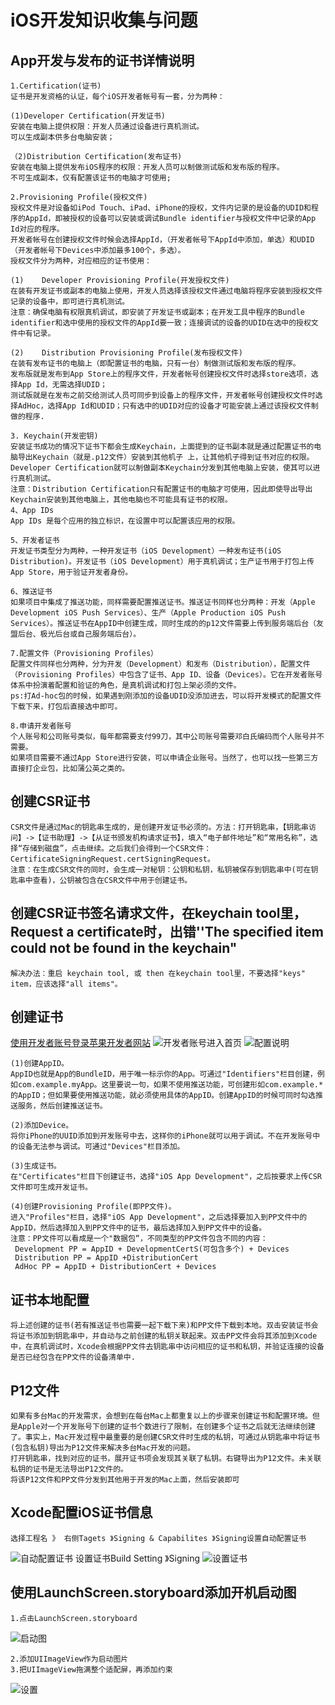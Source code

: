 # iOS开发知识收集与问题
## App开发与发布的证书详情说明
	1.Certification(证书)
	证书是开发资格的认证，每个iOS开发者帐号有一套，分为两种：
	
	(1)Developer Certification(开发证书)
	安装在电脑上提供权限：开发人员通过设备进行真机测试。
	可以生成副本供多台电脑安装；
	
	（2)Distribution Certification(发布证书)
	安装在电脑上提供发布iOS程序的权限：开发人员可以制做测试版和发布版的程序。
	不可生成副本，仅有配置该证书的电脑才可使用;
	
	2.Provisioning Profile(授权文件)
	授权文件是对设备如iPod Touch、iPad、iPhone的授权，文件内记录的是设备的UDID和程序的AppId，即被授权的设备可以安装或调试Bundle identifier与授权文件中记录的App Id对应的程序。
	开发者帐号在创建授权文件时候会选择AppId，（开发者帐号下AppId中添加，单选）和UDID（开发者帐号下Devices中添加最多100个，多选）。
	授权文件分为两种，对应相应的证书使用：
	
	(1)    Developer Provisioning Profile(开发授权文件)
	在装有开发证书或副本的电脑上使用，开发人员选择该授权文件通过电脑将程序安装到授权文件记录的设备中，即可进行真机测试。
	注意：确保电脑有权限真机调试，即安装了开发证书或副本；在开发工具中程序的Bundle identifier和选中使用的授权文件的AppId要一致；连接调试的设备的UDID在选中的授权文件中有记录。
	
	(2)    Distribution Provisioning Profile(发布授权文件)
	在装有发布证书的电脑上（即配置证书的电脑，只有一台）制做测试版和发布版的程序。
	发布版就是发布到App Store上的程序文件，开发者帐号创建授权文件时选择store选项，选择App Id，无需选择UDID；
	测试版就是在发布之前交给测试人员可同步到设备上的程序文件，开发者帐号创建授权文件时选择AdHoc，选择App Id和UDID；只有选中的UDID对应的设备才可能安装上通过该授权文件制做的程序.
	
	3. Keychain(开发密钥)
	安装证书成功的情况下证书下都会生成Keychain，上面提到的证书副本就是通过配置证书的电脑导出Keychain（就是.p12文件）安装到其他机子 上，让其他机子得到证书对应的权限。Developer Certification就可以制做副本Keychain分发到其他电脑上安装，使其可以进行真机测试。
	注意：Distribution Certification只有配置证书的电脑才可使用，因此即使导出导出Keychain安装到其他电脑上，其他电脑也不可能具有证书的权限。
	4、App IDs
	App IDs 是每个应用的独立标识，在设置中可以配置该应用的权限。
	
	5、开发者证书
	开发证书类型分为两种，一种开发证书（iOS Development）一种发布证书(iOS Distribution)。开发证书（iOS Development）用于真机调试；生产证书用于打包上传App Store，用于验证开发者身份。
	
	6、推送证书
	如果项目中集成了推送功能，同样需要配置推送证书。推送证书同样也分两种：开发（Apple Development iOS Push Services）、生产（Apple Production iOS Push Services）。推送证书在AppID中创建生成，同时生成的的p12文件需要上传到服务端后台（友盟后台、极光后台或自己服务端后台）。
	
	7.配置文件（Provisioning Profiles）
	配置文件同样也分两种，分为开发（Development）和发布（Distribution），配置文件（Provisioning Profiles）中包含了证书、App ID、设备（Devices）。它在开发者账号体系中扮演着配置和验证的角色，是真机调试和打包上架必须的文件。
	ps:打Ad-hoc包的时候，如果遇到刚添加的设备UDID没添加进去，可以将开发模式的配置文件下载下来，打包后直接选中即可。
	
	8.申请开发者账号
	个人账号和公司账号类似，每年都需要支付99刀，其中公司账号需要邓白氏编码而个人账号并不需要。
	如果项目需要不通过App Store进行安装，可以申请企业账号。当然了，也可以找一些第三方直接打企业包，比如蒲公英之类的。

## 创建CSR证书
	CSR文件是通过Mac的钥匙串生成的，是创建开发证书必须的。方法：打开钥匙串，【钥匙串访问】->【证书助理】->【从证书颁发机构请求证书】，填入“电子邮件地址”和“常用名称”，选择“存储到磁盘”，点击继续。之后我们会得到一个CSR文件：CertificateSigningRequest.certSigningRequest。
	注意：在生成CSR文件的同时，会生成一对秘钥：公钥和私钥，私钥被保存到钥匙串中(可在钥匙串中查看)，公钥被包含在CSR文件中用于创建证书。

## 创建CSR证书签名请求文件，在keychain tool里，Request a certificate时，出错''The specified item could not be found in the keychain"
	解决办法：重启 keychain tool, 或 then 在keychain tool里，不要选择"keys" item，应该选择"all items"。

## 创建证书
[使用开发者账号登录苹果开发者网站](https://developer.apple.com/)
![开发者账号进入首页](./ios_imgs/ios-dev.png)
![配置说明](./ios_imgs/ios-set.png)

	(1)创建AppID。
	AppID也就是App的BundleID，用于唯一标示你的App。可通过"Identifiers"栏目创建，例如com.example.myApp。这里要说一句，如果不使用推送功能，可创建形如com.example.*的AppID；但如果要使用推送功能，就必须使用具体的AppID。创建AppID的时候可同时勾选推送服务，然后创建推送证书。
	
	(2)添加Device。
	将你iPhone的UUID添加到开发账号中去，这样你的iPhone就可以用于调试。不在开发账号中的设备无法参与调试。可通过"Devices"栏目添加。
	
	(3)生成证书。
	在"Certificates"栏目下创建证书，选择"iOS App Development"，之后按要求上传CSR文件即可生成开发证书。

	(4)创建Provisioning Profile(即PP文件)。
	进入"Profiles"栏目，选择"iOS App Development"，之后选择要加入到PP文件中的AppID，然后选择加入到PP文件中的证书，最后选择加入到PP文件中的设备。
	注意：PP文件可以看成是一个"数据包“，不同类型的PP文件包含不同的内容：
	​ Development PP = AppID + DevelopmentCertS(可包含多个) + Devices
	​ Distribution PP = AppID +DistributionCert
	​ AdHoc PP = AppID + DistributionCert + Devices

## 证书本地配置
	将上述创建的证书(若有推送证书也需要一起下载下来)和PP文件下载到本地。双击安装证书会将证书添加到钥匙串中，并自动与之前创建的私钥关联起来。双击PP文件会将其添加到Xcode中，在真机调试时，Xcode会根据PP文件去钥匙串中访问相应的证书和私钥，并验证连接的设备是否已经包含在PP文件的设备清单中.

## P12文件
	如果有多台Mac的开发需求，会想到在每台Mac上都重复以上的步骤来创建证书和配置环境。但是Apple对一个开发账号下创建的证书个数进行了限制，在创建多个证书之后就无法继续创建了。事实上，Mac开发过程中最重要的是创建CSR文件时生成的私钥，可通过从钥匙串中将证书(包含私钥)导出为P12文件来解决多台Mac开发的问题。
	打开钥匙串，找到对应的证书，展开证书项会发现其关联了私钥。右键导出为P12文件。未关联私钥的证书是无法导出P12文件的。
	将该P12文件和PP文件分发到其他用于开发的Mac上面，然后安装即可

## Xcode配置iOS证书信息
	选择工程名 》 右侧Tagets 》Signing & Capabilites 》Signing设置自动配置证书
![自动配置证书](./ios_imgs/ios-sign.png)
	设置证书Build Setting 》Signing
![设置证书](./ios_imgs/ios-cer.png)

## 使用LaunchScreen.storyboard添加开机启动图
	1.点击LaunchScreen.storyboard
![启动图](./ios_imgs/ios-launch.png)

	2.添加UIImageView作为启动图片
	3.把UIImageView拖满整个适配屏，再添加约束
![设置](./ios_imgs/ios-img.png)

	